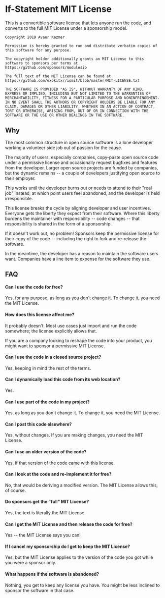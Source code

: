# If-Statement MIT License

This is a convertible software license that lets anyone run the code, and converts to the full MIT License under a sponsorship model.

```
Copyright 2019 Avaer Kazmer

Permission is hereby granted to run and distribute verbatim copies of this software for any purpose.

The copyright holder additionally grants an MIT License to this software to sponsors per terms at https://github.com/sponsors/modulesio

The full text of the MIT License can be found at https://github.com/exokitxr/ismit/blob/master/MIT-LICENSE.txt

THE SOFTWARE IS PROVIDED "AS IS", WITHOUT WARRANTY OF ANY KIND, EXPRESS OR IMPLIED, INCLUDING BUT NOT LIMITED TO THE WARRANTIES OF MERCHANTABILITY, FITNESS FOR A PARTICULAR PURPOSE AND NONINFRINGEMENT. IN NO EVENT SHALL THE AUTHORS OR COPYRIGHT HOLDERS BE LIABLE FOR ANY CLAIM, DAMAGES OR OTHER LIABILITY, WHETHER IN AN ACTION OF CONTRACT, TORT OR OTHERWISE, ARISING FROM, OUT OF OR IN CONNECTION WITH THE SOFTWARE OR THE USE OR OTHER DEALINGS IN THE SOFTWARE.
```

## Why

The most common structure in open source software is a lone developer working a volunteer side job out of passion for the cause.

The majority of users, especially companies, copy-paste open source code under a permissive license and occasionally request bugfixes and features from the developer. Larger open source projects are funded by companies, but the dynamic remains -- a couple of developers justifying open source to their employer.

This works until the developer burns out or needs to attend to their "real job" instead, at which point users feel abandoned, and the developer is held irresponsible.

This license breaks the cycle by aligning developer and user incentives. Everyone gets the liberty they expect from their software. Where this liberty burdens the maintainer with responsibility -- code changes -- that responsibility is shared in the form of a sponsorship.

If it doesn't work out, no problem! Sponsors keep the permissive license for their copy of the code -- including the right to fork and re-release the software.

In the meantime, the developer has a reason to maintain the software users want. Companies have a line item to expense for the software they use.

## FAQ

#### Can I use the code for free?

Yes, for any purpose, as long as you don't change it. To change it, you need the MIT License.

#### How does this license affect me?

It probably doesn't. Most use cases just import and run the code somewhere; the license explicitly allows that.

If you are a company looking to reshape the code into your product, you might want to sponsor a permissive MIT License.

#### Can I use the code in a closed source project?

Yes, keeping in mind the rest of the terms.

#### Can I dynamically load this code from its web location?

Yes.

#### Can I use part of the code in my project?

Yes, as long as you don't change it. To change it, you need the MIT License.

#### Can I post this code elsewhere?

Yes, without changes. If you are making changes, you need the MIT License.

#### Can I use an older version of the code?

Yes, if that version of the code came with this license.

#### Can I look at the code and re-implement it for free?

No, that would be deriving a modified version. The MIT License allows this, of course.

#### Do sponsors get the "full" MIT License?

Yes, the text is literally the MIT License.

#### Can I get the MIT License and then release the code for free?

Yes -- the MIT License says you can!

#### If I cancel my sponsorship do I get to keep the MIT License?

Yes, but the MIT License applies to the version of the code you got while you were a sponsor only.

#### What happens if the software is abandoned?

Nothing, you get to keep any license you have. You might be less inclined to sponsor the software in that case.